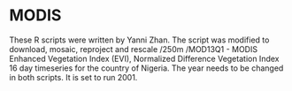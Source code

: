 # MODIS
These R scripts were written by Yanni Zhan. The script was modified to download, mosaic, reproject and rescale /250m /MOD13Q1 - MODIS Enhanced Vegetation Index (EVI), Normalized Difference Vegetation Index 16 day timeseries for the country of Nigeria. The year needs to be changed in both scripts. It is set to run 2001. 
